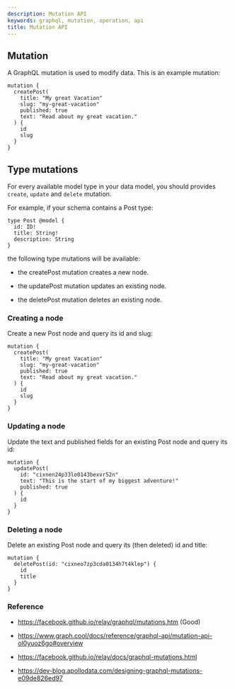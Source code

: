 ```yaml
---
description: Mutation API
keywords: graphql, mutation, operation, api
title: Mutation API
---
```


## Mutation

A GraphQL mutation is used to modify data. This is an example mutation:

```
mutation {
  createPost(
    title: "My great Vacation"
    slug: "my-great-vacation"
    published: true
    text: "Read about my great vacation."
  ) {
    id
    slug
  }
}
```

## Type mutations

For every available model type in your data model, you should provides `create`, `update` and `delete` mutation.

For example, if your schema contains a Post type:

```
type Post @model {
  id: ID!
  title: String!
  description: String
}
```

the following type mutations will be available:

- the createPost mutation creates a new node.

- the updatePost mutation updates an existing node.

- the deletePost mutation deletes an existing node.

### Creating a node

Create a new Post node and query its id and slug:

```
mutation {
  createPost(
    title: "My great Vacation"
    slug: "my-great-vacation"
    published: true
    text: "Read about my great vacation."
  ) {
    id
    slug
  }
}
```

### Updating a node

Update the text and published fields for an existing Post node and query its id:

```
mutation {
  updatePost(
    id: "cixnen24p33lo0143bexvr52n"
    text: "This is the start of my biggest adventure!"
    published: true
  ) {
    id
  }
}
```

### Deleting a node

Delete an existing Post node and query its (then deleted) id and title:

```
mutation {
  deletePost(id: "cixneo7zp3cda0134h7t4klep") {
    id
    title
  }
}
```

### Reference

- https://facebook.github.io/relay/graphql/mutations.htm (Good)

- https://www.graph.cool/docs/reference/graphql-api/mutation-api-ol0yuoz6go#overview

- https://facebook.github.io/relay/docs/graphql-mutations.html

- https://dev-blog.apollodata.com/designing-graphql-mutations-e09de826ed97
